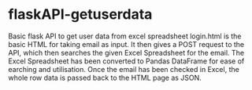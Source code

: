 # flaskAPI-getuserdata
Basic flask API to get user data from excel spreadsheet
login.html is the basic HTML for taking email as input.
It then gives a POST request to the API, which then searches the given Excel Spreadsheet for the email.
The Excel Spreadsheet has been converted to Pandas DataFrame for ease of earching and utilisation.
Once the email has been checked in Excel, the whole row data is passed back to the HTML page as JSON.
